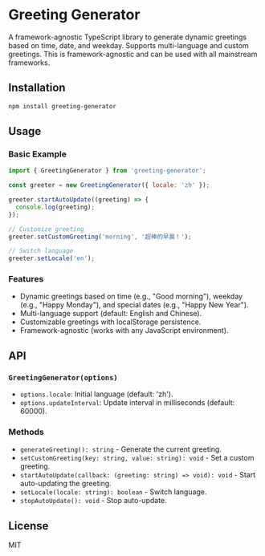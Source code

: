 # Greeting Generator

A framework-agnostic TypeScript library to generate dynamic greetings based on time, date, and weekday. Supports multi-language and custom greetings. This is framework-agnostic and can be used with all mainstream frameworks.

## Installation

```bash
npm install greeting-generator
```

## Usage

### Basic Example

```javascript
import { GreetingGenerator } from 'greeting-generator';

const greeter = new GreetingGenerator({ locale: 'zh' });

greeter.startAutoUpdate((greeting) => {
  console.log(greeting);
});

// Customize greeting
greeter.setCustomGreeting('morning', '超棒的早晨！');

// Switch language
greeter.setLocale('en');
```

### Features

- Dynamic greetings based on time (e.g., "Good morning"), weekday (e.g., "Happy Monday"), and special dates (e.g., "Happy New Year").
- Multi-language support (default: English and Chinese).
- Customizable greetings with localStorage persistence.
- Framework-agnostic (works with any JavaScript environment).

## API

### `GreetingGenerator(options)`

- `options.locale`: Initial language (default: 'zh').
- `options.updateInterval`: Update interval in milliseconds (default: 60000).

### Methods

- `generateGreeting(): string` - Generate the current greeting.
- `setCustomGreeting(key: string, value: string): void` - Set a custom greeting.
- `startAutoUpdate(callback: (greeting: string) => void): void` - Start auto-updating the greeting.
- `setLocale(locale: string): boolean` - Switch language.
- `stopAutoUpdate(): void` - Stop auto-update.

## License

MIT
